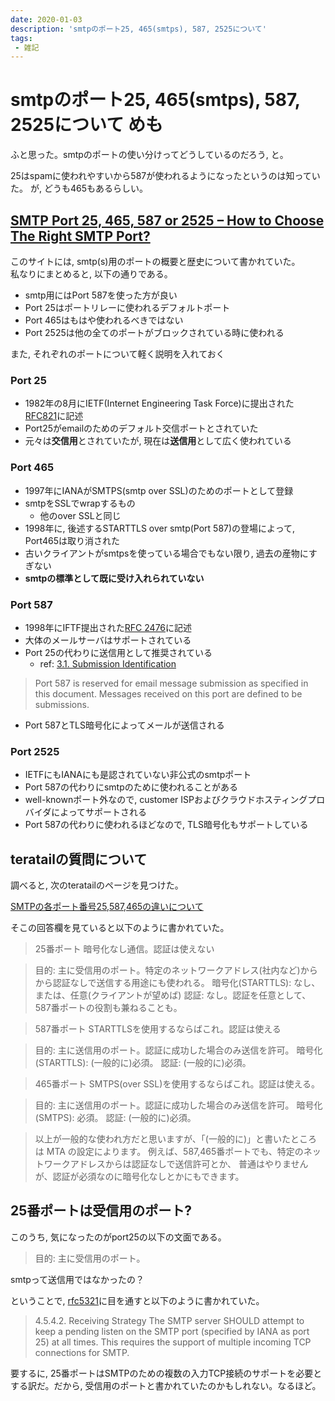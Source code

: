```yaml
---
date: 2020-01-03
description: 'smtpのポート25, 465(smtps), 587, 2525について'
tags:
 - 雑記
---
```


# smtpのポート25, 465(smtps), 587, 2525について めも

ふと思った。smtpのポートの使い分けってどうしているのだろう, と。

25はspamに使われやすいから587が使われるようになったというのは知っていた。
が, どうも465もあるらしい。

## [SMTP Port 25, 465, 587 or 2525 – How to Choose The Right SMTP Port?](https://pepipost.com/blog/25-465-587-2525-choose-the-right-smtp-port/)

このサイトには, smtp(s)用のポートの概要と歴史について書かれていた。  
私なりにまとめると, 以下の通りである。

 - smtp用にはPort 587を使った方が良い
 - Port 25はポートリレーに使われるデフォルトポート
 - Port 465はもはや使われるべきではない
 - Port 2525は他の全てのポートがブロックされている時に使われる
 
また, それぞれのポートについて軽く説明を入れておく
 
### Port 25
 - 1982年の8月にIETF(Internet Engineering Task Force)に提出された[RFC821](https://tools.ietf.org/html/rfc821)に記述
 - Port25がemailのためのデフォルト交信ポートとされていた
 - 元々は**交信用**とされていたが, 現在は**送信用**として広く使われている

### Port 465
 - 1997年にIANAがSMTPS(smtp over SSL)のためのポートとして登録
 - smtpをSSLでwrapするもの
   - 他のover SSLと同じ
 - 1998年に, 後述するSTARTTLS over smtp(Port 587)の登場によって, Port465は取り消された
 - 古いクライアントがsmtpsを使っている場合でもない限り, 過去の産物にすぎない
 - **smtpの標準として既に受け入れられていない**

### Port 587
 - 1998年にIFTF提出された[RFC 2476](https://tools.ietf.org/html/rfc2476)に記述
 - 大体のメールサーバはサポートされている
 - Port 25の代わりに送信用として推奨されている
   - ref: [3.1.  Submission Identification](https://tools.ietf.org/html/rfc2476#section-3.1)

> Port 587 is reserved for email message submission as specified in this document.  Messages received on this port are defined to be submissions.

 - Port 587とTLS暗号化によってメールが送信される

### Port 2525
 - IETFにもIANAにも是認されていない非公式のsmtpポート
 - Port 587の代わりにsmtpのために使われることがある
 - well-knownポート外なので, customer ISPおよびクラウドホスティングプロバイダによってサポートされる
 - Port 587の代わりに使われるほどなので, TLS暗号化もサポートしている
 
## teratailの質問について
調べると, 次のteratailのページを見つけた。

[SMTPの各ポート番号25,587,465の違いについて](https://teratail.com/questions/25736)

そこの回答欄を見ていると以下のように書かれていた。

> 25番ポート
暗号化なし通信。認証は使えない

> 目的: 主に受信用のポート。特定のネットワークアドレス(社内など)からから認証なしで送信する用途にも使われる。
暗号化(STARTTLS): なし、または、任意(クライアントが望めば)
認証: なし。認証を任意として、587番ポートの役割も兼ねることも。

> 587番ポート
STARTTLSを使用するならばこれ。認証は使える

> 目的: 主に送信用のポート。認証に成功した場合のみ送信を許可。
暗号化(STARTTLS): (一般的に)必須。
認証: (一般的に)必須。

> 465番ポート
SMTPS(over SSL)を使用するならばこれ。認証は使える。

> 目的: 主に送信用のポート。認証に成功した場合のみ送信を許可。
暗号化(SMTPS): 必須。
認証: (一般的に)必須。

> 以上が一般的な使われ方だと思いますが、「(一般的に)」と書いたところは MTA の設定によります。
例えば、587,465番ポートでも、特定のネットワークアドレスからは認証なしで送信許可とか、
普通はやりませんが、認証が必須なのに暗号化なしとかにもできます。

## 25番ポートは受信用のポート?
このうち, 気になったのがport25の以下の文面である。

> 目的: 主に受信用のポート。

smtpって送信用ではなかったの？

ということで, [rfc5321](https://tools.ietf.org/html/rfc5321#section-4.5.4.2)に目を通すと以下のように書かれていた。

> 4.5.4.2.  Receiving Strategy
The SMTP server SHOULD attempt to keep a pending listen on the SMTP port (specified by IANA as port 25) at all times.  This requires the support of multiple incoming TCP connections for SMTP.

要するに, 25番ポートはSMTPのための複数の入力TCP接続のサポートを必要とする訳だ。だから, 受信用のポートと書かれていたのかもしれない。なるほど。


